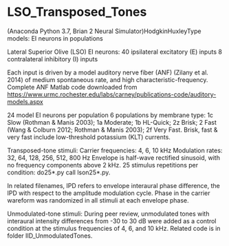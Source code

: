 # LSO_Transposed_Tones
 (Anaconda Python 3.7, Brian 2 Neural Simulator)HodgkinHuxleyType models: EI neurons in populations

 Lateral Superior Olive (LSO) EI neurons:
 40 ipsilateral excitatory (E) inputs
 8 contralateral inhibitory (I) inputs
  
 Each input is driven by a model 
 auditory nerve fiber (ANF) (Zilany et al. 2014)
 of medium spontaneous rate,
 and high characteristic-frequency.
 Complete ANF Matlab code downloaded from
 https://www.urmc.rochester.edu/labs/carney/publications-code/auditory-models.aspx

 24 model EI neurons per population
 6 populations by membrane type:
 1c Slow (Rothman & Manis 2003); 
 1a Moderate; 
 1b HL-Quick; 
 2z Brisk; 
 2  Fast (Wang & Colburn 2012; Rothman & Manis 2003); 
 2f Very Fast. 
 Brisk, fast & very fast include
 low-threshold potassium (KLT) currents.

 Transposed-tone stimuli:
 Carrier frequencies: 4, 6, 10 kHz
 Modulation rates: 32, 64, 128, 256, 512, 800 Hz
 Envelope is half-wave rectified sinusoid,
 with no frequency components above 2 kHz.
 25 stimulus repetitions per condition:
 do25*.py call lson25*.py.

 In related filenames, IPD refers to envelope interaural phase difference, the IPD with respect to the amplitude modulation cycle. Phase in the carrier wareform was randomized in all stimuli at each envelope phase.

 Unmodulated-tone stimuli:
 During peer review, unmodulated tones with interaural intensity differences from -30 to 30 dB were added as a control condition at the stimulus frequencies of 4, 6, and 10 kHz. Related code is in folder IID_UnmodulatedTones.
